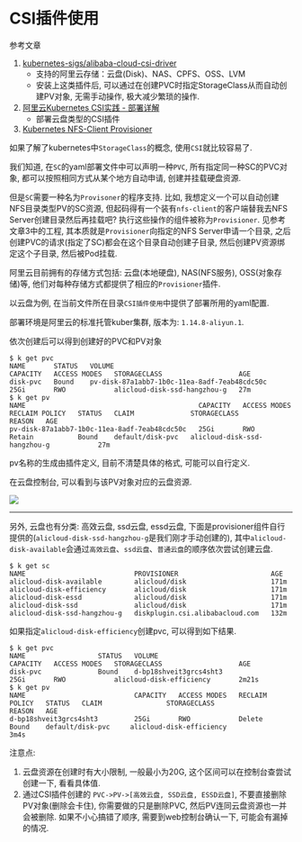 # CSI插件使用

参考文章

1. [kubernetes-sigs/alibaba-cloud-csi-driver](https://github.com/kubernetes-sigs/alibaba-cloud-csi-driver)
    - 支持的阿里云存储：云盘(Disk)、NAS、CPFS、OSS、LVM
    - 安装上这类插件后, 可以通过在创建PVC时指定StorageClass从而自动创建PV对象, 无需手动操作, 极大减少繁琐的操作.
2. [阿里云Kubernetes CSI实践 - 部署详解](https://yq.aliyun.com/articles/708649)
    - 部署云盘类型的CSI插件
3. [Kubernetes NFS-Client Provisioner](https://github.com/kubernetes-incubator/external-storage/tree/master/nfs-client)

如果了解了kubernetes中`StorageClass`的概念, 使用`CSI`就比较容易了. 

我们知道, 在`SC`的yaml部署文件中可以声明一种`PVC`, 所有指定同一种SC的PVC对象, 都可以按照相同方式从某个地方自动申请, 创建并挂载硬盘资源.

但是`SC`需要一种名为`Provisoner`的程序支持. 比如, 我想定义一个可以自动创建NFS目录类型PV的SC资源, 但起码得有一个装有`nfs-client`的客户端替我去NFS Server创建目录然后再挂载吧? 执行这些操作的组件被称为`Provisioner`. 见参考文章3中的工程, 其本质就是`Provisioner`向指定的NFS Server申请一个目录, 之后创建PVC的请求(指定了SC)都会在这个目录自动创建子目录, 然后创建PV资源绑定这个子目录, 然后被Pod挂载.

阿里云目前拥有的存储方式包括: 云盘(本地硬盘), NAS(NFS服务), OSS(对象存储)等, 他们对每种存储方式都提供了相应的`Provisioner`插件.

以云盘为例, 在当前文件所在目录`CSI插件使用`中提供了部署所用的yaml配置. 

部署环境是阿里云的标准托管kuber集群, 版本为: `1.14.8-aliyun.1`. 

依次创建后可以得到创建好的PVC和PV对象

```console
$ k get pvc
NAME       STATUS   VOLUME                                         CAPACITY   ACCESS MODES   STORAGECLASS                   AGE
disk-pvc   Bound    pv-disk-87a1abb7-1b0c-11ea-8adf-7eab48cdc50c   25Gi       RWO            alicloud-disk-ssd-hangzhou-g   27m
$ k get pv
NAME                                           CAPACITY   ACCESS MODES   RECLAIM POLICY   STATUS   CLAIM              STORAGECLASS                   REASON   AGE
pv-disk-87a1abb7-1b0c-11ea-8adf-7eab48cdc50c   25Gi       RWO            Retain           Bound    default/disk-pvc   alicloud-disk-ssd-hangzhou-g            27m
```

pv名称的生成由插件定义, 目前不清楚具体的格式, 可能可以自行定义.

在云盘控制台, 可以看到与该PV对象对应的云盘资源.

![](https://gitee.com/generals-space/gitimg/raw/master/466D521FF652FDF17189A54843C1B779.png)

------

另外, 云盘也有分类: 高效云盘, ssd云盘, essd云盘, 下面是provisioner组件自行提供的(`alicloud-disk-ssd-hangzhou-g`是我们刚才手动创建的), 其中`alicloud-disk-available`会通过`高效云盘`、`ssd云盘`、`普通云盘`的顺序依次尝试创建云盘.

```console
$ k get sc
NAME                           PROVISIONER                       AGE
alicloud-disk-available        alicloud/disk                     171m
alicloud-disk-efficiency       alicloud/disk                     171m
alicloud-disk-essd             alicloud/disk                     171m
alicloud-disk-ssd              alicloud/disk                     171m
alicloud-disk-ssd-hangzhou-g   diskplugin.csi.alibabacloud.com   132m
```

如果指定`alicloud-disk-efficiency`创建pvc, 可以得到如下结果.

```console
$ k get pvc
NAME                  STATUS   VOLUME                                         CAPACITY   ACCESS MODES   STORAGECLASS                   AGE
disk-pvc              Bound    d-bp18shveit3grcs4sht3                         25Gi       RWO            alicloud-disk-efficiency       2m21s
$ k get pv
NAME                           CAPACITY   ACCESS MODES   RECLAIM POLICY   STATUS   CLAIM                STORAGECLASS                   REASON   AGE
d-bp18shveit3grcs4sht3         25Gi       RWO            Delete           Bound    default/disk-pvc     alicloud-disk-efficiency                3m4s
```

注意点: 

1. 云盘资源在创建时有大小限制, 一般最小为20G, 这个区间可以在控制台查尝试创建一下, 看看具体值.
2. 通过CSI插件创建的 `PVC->PV->[高效云盘, SSD云盘, ESSD云盘]`, 不要直接删除PV对象(删除会卡住), 你需要做的只是删除PVC, 然后PV连同云盘资源也一并会被删除. 如果不小心搞错了顺序, 需要到web控制台确认一下, 可能会有漏掉的情况.

